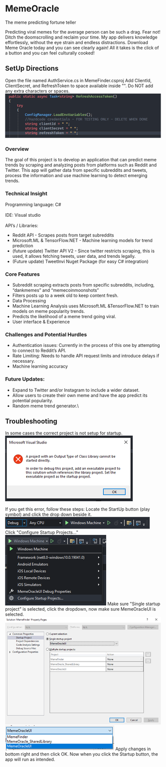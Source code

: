 # MemeOracle
The meme predicting fortune teller

Predicting viral memes for the average person can be such a drag. Fear not! Ditch the doomscrolling and reclaim your time. My app delivers knowledge effortlessly, without the eye strain and endless distractions. Download Meme Oracle today and you can see clearly again! All it takes is the click of a button and you can feel culturally cooked!

## SetUp Directions
Open the file named AuthService.cs in MemeFinder.csproj
Add ClientId, ClientSecret, and RefreshToken to space available inside "". Do NOT add any extra characters or spaces.
![CredentialsIMG](ReadMe_Images/CredentialsIMG.PNG)

### Overview

The goal of this project is to develop an application that can predict meme trends by scraping and analyzing posts from platforms such as Reddit and Twitter. This app will gather data from specific subreddits and tweets, process the information and use machine learning to detect emerging trends.

### Technical Insight

Programming language: C# <br />
<br />
IDE: Visual studio <br />
<br />
API’s / Libraries: <br />
* Reddit API - Scrapes posts from target subreddits
* Microsoft.ML & TensorFlow.NET - Machine learning models for trend prediction
* (future update) Twitter API V2 - Since twitter restricts scraping, this is used, it allows fetching tweets, user data, and trends legally.
* (Future update) TweetInvi Nuget Package (for easy C# integration)

### Core Features

* Subreddit scraping extracts posts from specific subreddits, including, “dankmemes” and “memecoinmoonshots”
* Filters posts up to a week old to keep content fresh.
* Data Processing
* Machine Learning Analysis uses Microsoft.ML &TensorFlow.NET to train models on meme popularity trends.
* Predicts the likelihood of a meme trend going viral.
* User interface & Experience


### Challenges and Potential Hurdles

* Authentication issues: Currently in the process of this one by attempting to connect to Reddit’s API. 
* Rate Limiting: Needs to handle API request limits and introduce delays if necessary.
* Machine learning accuracy

### Future Updates:

* Expand to Twitter and/or Instagram to include a wider dataset.
* Allow users to create their own meme and have the app predict its potential popularity.
* Random meme trend generator.\

## Troubleshooting

In some cases the correct project is not setup for startup. 
![StartUpTarget_IMG5.PNG](ReadMe_Images/StartUpTarget_IMG5.PNG)

If you get this error, follow these steps:
Locate the StartUp button (play symbol) and click the drop down beside it.
![StartUpTarget_IMG1.PNG](ReadMe_Images/StartUpTarget_IMG1.PNG)
Click "Configure Startup Projects..."
![StartUpTarget_IMG2.PNG](ReadMe_Images/StartUpTarget_IMG2.PNG)
Make sure "Single startup project" is selected, click the dropdown, now make sure MemeOracleUI is selected.
![StartUpTarget_IMG3.PNG](ReadMe_Images/StartUpTarget_IMG3.PNG)
![StartUpTarget_IMG4.PNG](ReadMe_Images/StartUpTarget_IMG4.PNG)
Apply changes in bottom right and then click OK.
Now when you click the Startup button, the app will run as intended.


